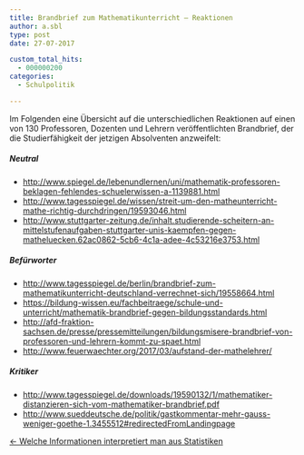 ```yaml
---
title: Brandbrief zum Mathematikunterricht – Reaktionen
author: a.sbl
type: post
date: 27-07-2017

custom_total_hits:
  - 000000200
categories:
  - Schulpolitik

---
```

<div id="post-content" class="post tag-schule tag-politik">
  <p>
    Im Folgenden eine Übersicht auf die unterschiedlichen Reaktionen auf einen von 130 Professoren, Dozenten und Lehrern veröffentlichten Brandbrief, der die Studierfähigkeit der jetzigen Absolventen anzweifelt:
  </p>
  
  <h5 id="neutral">
    Neutral
  </h5>
  
  <ul>
    <li>
      <a href="http://www.spiegel.de/lebenundlernen/uni/mathematik-professoren-beklagen-fehlendes-schuelerwissen-a-1139881.html">http://www.spiegel.de/lebenundlernen/uni/mathematik-professoren-beklagen-fehlendes-schuelerwissen-a-1139881.html</a>
    </li>
    <li>
      <a href="http://www.tagesspiegel.de/wissen/streit-um-den-matheunterricht-mathe-richtig-durchdringen/19593046.html">http://www.tagesspiegel.de/wissen/streit-um-den-matheunterricht-mathe-richtig-durchdringen/19593046.html</a>
    </li>
    <li>
      <a href="http://www.stuttgarter-zeitung.de/inhalt.studierende-scheitern-an-mittelstufenaufgaben-stuttgarter-unis-kaempfen-gegen-matheluecken.62ac0862-5cb6-4c1a-adee-4c53216e3753.html">http://www.stuttgarter-zeitung.de/inhalt.studierende-scheitern-an-mittelstufenaufgaben-stuttgarter-unis-kaempfen-gegen-matheluecken.62ac0862-5cb6-4c1a-adee-4c53216e3753.html</a>
    </li>
  </ul>
  
  <h5 id="befrworter">
    Befürworter
  </h5>
  
  <ul>
    <li>
      <a href="http://www.danisch.de/blog/23-03-2017
    </li>
    <li>
      <a href="http://www.tagesspiegel.de/berlin/brandbrief-zum-mathematikunterricht-deutschland-verrechnet-sich/19558664.html">http://www.tagesspiegel.de/berlin/brandbrief-zum-mathematikunterricht-deutschland-verrechnet-sich/19558664.html</a>
    </li>
    <li>
      <a href="https://bildung-wissen.eu/fachbeitraege/schule-und-unterricht/mathematik-brandbrief-gegen-bildungsstandards.html">https://bildung-wissen.eu/fachbeitraege/schule-und-unterricht/mathematik-brandbrief-gegen-bildungsstandards.html</a>
    </li>
    <li>
      <a href="http://afd-fraktion-sachsen.de/presse/pressemitteilungen/bildungsmisere-brandbrief-von-professoren-und-lehrern-kommt-zu-spaet.html">http://afd-fraktion-sachsen.de/presse/pressemitteilungen/bildungsmisere-brandbrief-von-professoren-und-lehrern-kommt-zu-spaet.html</a>
    </li>
    <li>
      <a href="http://www.feuerwaechter.org/2017/03/aufstand-der-mathelehrer/">http://www.feuerwaechter.org/2017/03/aufstand-der-mathelehrer/</a>
    </li>
  </ul>
  
  <h5 id="kritiker">
    Kritiker
  </h5>
  
  <ul>
    <li>
      <a href="https://www.jmwiarda.de/23-03-2017
    </li>
    <li>
      <a href="http://www.tagesspiegel.de/downloads/19590132/1/mathematiker-distanzieren-sich-vom-mathematiker-brandbrief.pdf">http://www.tagesspiegel.de/downloads/19590132/1/mathematiker-distanzieren-sich-vom-mathematiker-brandbrief.pdf</a>
    </li>
    <li>
      <a href="http://www.sueddeutsche.de/politik/gastkommentar-mehr-gauss-weniger-goethe-1.3455512#redirectedFromLandingpage">http://www.sueddeutsche.de/politik/gastkommentar-mehr-gauss-weniger-goethe-1.3455512#redirectedFromLandingpage</a>
    </li>
  </ul>
</div>

<div class="post related">
  <a id="prev-btn" class="btn small square" href="https://it-teaching.de/blog/statistiken/" rel="prev">← Welche Informationen interpretiert man aus Statistiken</a>
</div>